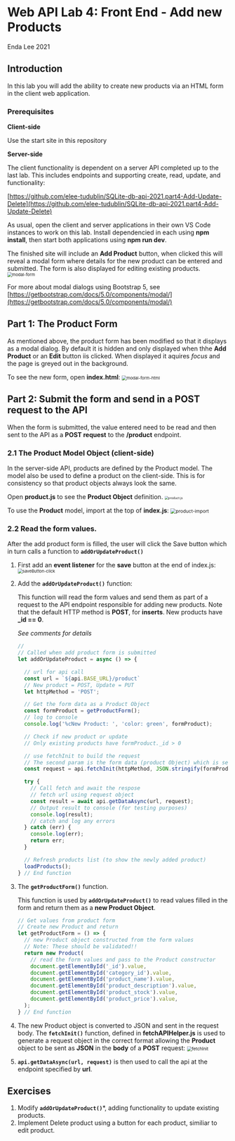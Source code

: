 # Web API Lab 4: Front End - Add new Products

Enda Lee 2021

## Introduction

In this lab you will add the ability to create new products via an HTML form in the client web application.

### Prerequisites

**Client-side**

Use the start site in this repository

**Server-side**

The client functionality is dependent on a server API completed up to the last lab. This includes endpoints and  supporting create, read, update, and functionality:

[https://github.com/elee-tudublin/SQLite-db-api-2021.part4-Add-Update-Delete](https://github.com/elee-tudublin/SQLite-db-api-2021.part4-Add-Update-Delete)

As usual, open the client and server applications in their own VS Code instances to work on this lab. Install dependencied in each using **npm install**, then start both applications using **npm run dev**.

The finished site will include an **Add Product** button, when clicked this will reveal a modal form where details for the new product can be entered and submitted. The form is also displayed for editing existing products.
<img src="./media/modal-form.png" alt="modal-form" style="zoom: 67%;" />

For more about modal dialogs using Bootstrap 5, see [https://getbootstrap.com/docs/5.0/components/modal/](https://getbootstrap.com/docs/5.0/components/modal/)



## Part 1: The Product Form

As mentioned above, the product form has been modified so that it displays as a modal dialog. By default it is hidden and only displayed when thhe **Add Product** or an **Edit** button iis clicked. When displayed it aquires *focus* and the page is greyed out in the background.

To see the new form, open **index.html**:
<img src="./media/modal-form-html.png" alt="modal-form-html" style="zoom:67%;" />



## Part  2: Submit the form and send in a POST request to the API

When the form is submitted, the value entered need to be read and then sent to the API as a **POST request** to the **/product** endpoint.

### 2.1 The Product Model Object (client-side)

In the server-side API, products are defined by the Product model. The model also be used to define a product on the client-side. This is for consistency so that product objects always look the same.

Open **product.js** to see the **Product Object** definition.
<img src="./media/product.js.png" alt="product.js" style="zoom: 50%;" />



To use the **Product** model, import at the top of **index.js**:
<img src="./media/product-import.png" alt="product-import" style="zoom:75%;" />



### 2.2 Read the form values.

After the add product form is filled, the user will click the Save button which in turn calls a function to **```addOrUpdateProduct()```**

1. First add an **event listener** for the **save** button at the end of index.js:
   <img src="./media/saveButton-click.png" alt="saveButton-click" style="zoom: 67%;" />

2. Add the **```addOrUpdateProduct()```** function:

   This function will read the form values and send them as part of a request to the API endpoint responsible for adding new products. Note that the default HTTP method is **POST**, for **inserts**. New products have **_id == 0**. 

   *See comments for details*

   ```javascript
   //
   // Called when add product form is submitted
   let addOrUpdateProduct = async () => {
   
     // url for api call
     const url = `${api.BASE_URL}/product`
     // New product = POST, Update = PUT
     let httpMethod = 'POST';
   
     // Get the form data as a Product Object
     const formProduct = getProductForm();
     // log to console
     console.log('%cNew Product: ', 'color: green', formProduct);
   
     // Check if new product or update
     // Only existing products have formProduct._id > 0
   
     // use fetchInit to build the request
     // The second param is the form data (product Object) which is sent as JSON in the request body
     const request = api.fetchInit(httpMethod, JSON.stringify(formProduct)); 
   
     try {
       // Call fetch and await the respose
       // fetch url using request object
       const result = await api.getDataAsync(url, request);
       // Output result to console (for testing purposes) 
       console.log(result);
       // catch and log any errors
     } catch (err) {
       console.log(err);
       return err;
     }
   
     // Refresh products list (to show the newly added product)
     loadProducts();
   } // End function
   ```

3. The **```getProductForm()```** function.

   This function is used by **```addOrUpdateProduct()```** to read values filled in the form and return them as a **new Product Object**. 

   ```javascript
   // Get values from product form
   // Create new Product and return
   let getProductForm = () => {
     // new Product object constructed from the form values
     // Note: These should be validated!!
     return new Product(
       // read the form values and pass to the Product constructor
       document.getElementById('_id').value,
       document.getElementById('category_id').value,
       document.getElementById('product_name').value,
       document.getElementById('product_description').value,
       document.getElementById('product_stock').value,
       document.getElementById('product_price').value,
     );
   } // End function
   ```

4. The new Product object is converted to JSON and sent in the request body. The **```fetchInit()```** function, defined in **fetchAPIHelper.js** is used to generate a request object in the correct format allowing the **Product** object to be sent as **JSON** in the **body** of  a **POST** request:
      <img src="/home/elee-tudublin/sswd-labs/products-db-part4/SQLite-Client-WebApp-2021.part4-Add-Update-Delete.start/media/fetchInit.png" alt="fetchInit" style="zoom:70%;" />

5. **```api.getDataAsync(url, request)```** is then used to call the api at the endpoint specified by **url**.



## Exercises

1. Modify **```addOrUpdateProduct()```***, adding functionality to update existing products. 
2. Implement Delete product using a button for each product, similiar to  edit product.

